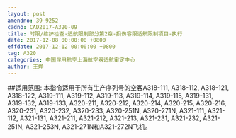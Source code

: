 ```yaml
---
layout: post
amendno: 39-9252
cadno: CAD2017-A320-09
title: 时限/维护检查-适航限制部分第2章-损伤容限适航限制项目-执行
date: 2017-12-08 00:00:00 +0800
effdate: 2017-12-12 00:00:00 +0800
tag: A320
categories: 中国民用航空上海航空器适航审定中心
author: 王烨
---
```


##适用范围:
本指令适用于所有生产序列号的空客A318-111, A318-112, A318-121, A318-122, A319-111, A319-112, A319-113, A319-114, A319-115, A319-131, A319-132, A319-133, A320-211, A320-212, A320-214, A320-215, A320-216, A320-231, A320-232, A320-233, A320-251N, A320-271N, A321-111, A321-112, A321-131, A321-211, A321-212, A321-213, A321-231, A321-232, A321-251N, A321-253N, A321-271N和A321-272N飞机。

